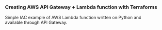 ### Creating AWS API Gateway + Lambda function with Terraforms

Simple IAC example of AWS Lambda function written on Python and available through API Gateway.

